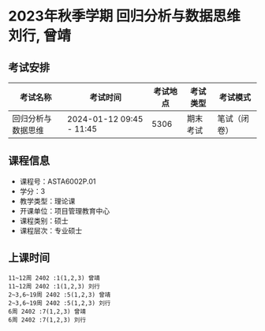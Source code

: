 # 2023年秋季学期 回归分析与数据思维 刘行, 曾靖




## 考试安排

| 考试名称 | 考试时间 | 考试地点 | 考试类型 | 考试模式 |
| -------- | -------- | -------- | -------- | -------- |
| 回归分析与数据思维 | 2024-01-12 09:45 - 11:45 | 5306 | 期末考试 | 笔试（闭卷） |





## 课程信息

- 课程号：ASTA6002P.01
- 学分：3
- 教学类型：理论课
- 开课单位：项目管理教育中心
- 课程类别：硕士
- 课程层次：专业硕士

## 上课时间

```
11~12周 2402 :1(1,2,3) 曾靖
11~12周 2402 :1(1,2,3) 刘行
2~3,6~19周 2402 :5(1,2,3) 曾靖
2~3,6~19周 2402 :5(1,2,3) 刘行
6周 2402 :7(1,2,3) 曾靖
6周 2402 :7(1,2,3) 刘行
```

